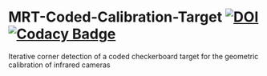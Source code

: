 # MRT-Coded-Calibration-Target [![DOI](https://zenodo.org/badge/DOI/10.5281/zenodo.4596313.svg)](https://doi.org/10.5281/zenodo.4596313) [![Codacy Badge](https://app.codacy.com/project/badge/Grade/fa618a60f59c459f8aa612d8fc0af5f3)](https://www.codacy.com/gh/MT-MRT/MRT-Coded-Calibration-Target/dashboard?utm_source=github.com&amp;utm_medium=referral&amp;utm_content=MT-MRT/MRT-Coded-Calibration-Target&amp;utm_campaign=Badge_Grade)

Iterative corner detection of a coded checkerboard target for the geometric calibration of infrared cameras
